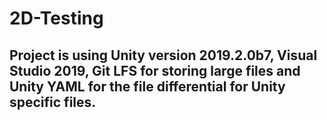 # 2D-Testing

## Project is using Unity version 2019.2.0b7, Visual Studio 2019, Git LFS for storing large files and Unity YAML for the file differential for Unity specific files.

